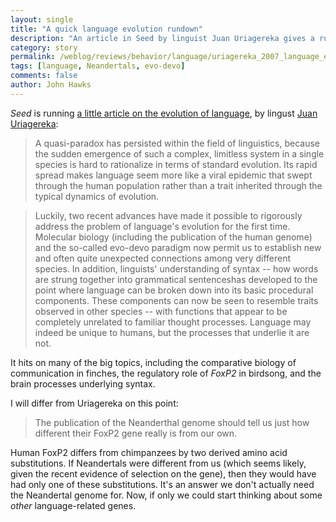 ```yaml
---
layout: single 
title: "A quick language evolution rundown" 
description: "An article in Seed by linguist Juan Uriagereka gives a rundown on some current problems in linguistics pertaining to the origin of language." 
category: story
permalink: /weblog/reviews/behavior/language/uriagereka_2007_language_evolution.html
tags: [language, Neandertals, evo-devo] 
comments: false 
author: John Hawks 
---
```


<p>
<i>Seed</i> is running <a href="http://www.seedmagazine.com/news/2007/09/the_evolution_of_language.php?page=all&p=y">a little article on the evolution of language</a>, by lingust <a href="http://www.ling.umd.edu/Uriagereka/">Juan Uriagereka</a>:
</p>

<blockquote>A quasi-paradox has persisted within the field of linguistics, because the sudden emergence of such a complex, limitless system in a single species is hard to rationalize in terms of standard evolution. Its rapid spread makes language seem more like a viral epidemic that swept through the human population rather than a trait inherited through the typical dynamics of evolution.</blockquote>

<blockquote>Luckily, two recent advances have made it possible to rigorously address the problem of language's evolution for the first time. Molecular biology (including the publication of the human genome) and the so-called evo-devo paradigm now permit us to establish new and often quite unexpected connections among very different species. In addition, linguists' understanding of syntax -- how words are strung together into grammatical sentenceshas developed to the point where language can be broken down into its basic procedural components. These components can now be seen to resemble traits observed in other species -- with functions that appear to be completely unrelated to familiar thought processes. Language may indeed be unique to humans, but the processes that underlie it are not.</blockquote>

<p>
It hits on many of the big topics, including the comparative biology of communication in finches, the regulatory role of <i>FoxP2</i> in birdsong, and the brain processes underlying syntax. 
</p>

<p>
I will differ from Uriagereka on this point: 
</p>

<blockquote>The publication of the Neanderthal genome should tell us just how different their FoxP2 gene really is from our own.</blockquote>

<p>
Human FoxP2 differs from chimpanzees by two derived amino acid substitutions. If Neandertals were different from us (which seems likely, given the recent evidence of selection on the gene), then they would have had only one of these substitutions. It's an answer we don't actually need the Neandertal genome for. Now, if only we could start thinking about some <i>other</i> language-related genes. 
</p>

